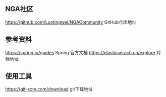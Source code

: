 ## NGA社区
https://github.com/Luotingwei/NGACommunity GitHub仓库地址

## 参考资料

https://spring.io/guides Spring 官方文档
https://elasticserach.cn/explore 对标地址

## 使用工具
https://git-scm.com/download git下载地址